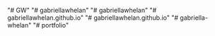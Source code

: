 "# GW" 
"# gabriellawhelan" 
"# gabriellawhelan" 
"# gabriellawhelan.github.io" 
"# gabriellawhelan.github.io" 
"# gabriella-whelan" 
"# portfolio" 
